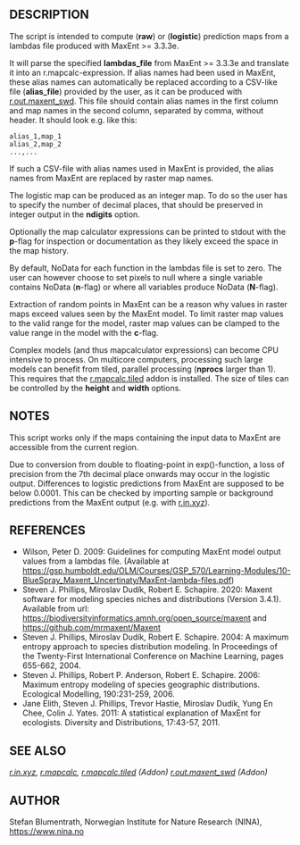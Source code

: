 ## DESCRIPTION

The script is intended to compute (**raw**) or (**logistic**) prediction
maps from a lambdas file produced with MaxEnt \>= 3.3.3e.

It will parse the specified **lambdas\_file** from MaxEnt \>= 3.3.3e and
translate it into an r.mapcalc-expression. If alias names had been used
in MaxEnt, these alias names can automatically be replaced according to
a CSV-like file (**alias\_file**) provided by the user, as it can be
produced with
[r.out.maxent\_swd](https://grass.osgeo.org/grass-stable/manuals/addonsr.out.maxent_swd.html).
This file should contain alias names in the first column and map names
in the second column, separated by comma, without header. It should look
e.g. like this:

```csv
alias_1,map_1
alias_2,map_2
...,...
```

If such a CSV-file with alias names used in MaxEnt is provided, the
alias names from MaxEnt are replaced by raster map names.

The logistic map can be produced as an integer map. To do so the user
has to specify the number of decimal places, that should be preserved in
integer output in the **ndigits** option.

Optionally the map calculator expressions can be printed to stdout with
the **p**-flag for inspection or documentation as they likely exceed the
space in the map history.

By default, NoData for each function in the lambdas file is set to zero.
The user can however choose to set pixels to null where a single
variable contains NoData (**n**-flag) or where all variables produce
NoData (**N**-flag).

Extraction of random points in MaxEnt can be a reason why values in
raster maps exceed values seen by the MaxEnt model. To limit raster map
values to the valid range for the model, raster map values can be
clamped to the value range in the model with the **c**-flag.

Complex models (and thus mapcalculator expressions) can become CPU
intensive to process. On multicore computers, processing such large
models can benefit from tiled, parallel processing (**nprocs** larger
than 1). This requires that the
[r.mapcalc.tiled](https://grass.osgeo.org/grass-stable/manuals/addons/r.mapcalc.tiled.html)
addon is installed. The size of tiles can be controlled by the
**height** and **width** options.

## NOTES

This script works only if the maps containing the input data to MaxEnt
are accessible from the current region.

Due to conversion from double to floating-point in exp()-function, a
loss of precision from the 7th decimal place onwards may occur in the
logistic output. Differences to logistic predictions from MaxEnt are
supposed to be below 0.0001. This can be checked by importing sample or
background predictions from the MaxEnt output (e.g. with
[r.in.xyz](https://grass.osgeo.org/grass-stable/manuals/r.in.xyz.html)).

## REFERENCES

- Wilson, Peter D. 2009: Guidelines for computing MaxEnt model output
    values from a lambdas file. (Available at
    <https://gsp.humboldt.edu/OLM/Courses/GSP_570/Learning-Modules/10-BlueSpray_Maxent_Uncertinaty/MaxEnt-lambda-files.pdf>)
- Steven J. Phillips, Miroslav Dudík, Robert E. Schapire. 2020: Maxent
    software for modeling species niches and distributions (Version
    3.4.1). Available from url:
    <https://biodiversityinformatics.amnh.org/open_source/maxent> and
    <https://github.com/mrmaxent/Maxent>
- Steven J. Phillips, Miroslav Dudík, Robert E. Schapire. 2004: A
    maximum entropy approach to species distribution modeling. In
    Proceedings of the Twenty-First International Conference on Machine
    Learning, pages 655-662, 2004.
- Steven J. Phillips, Robert P. Anderson, Robert E. Schapire. 2006:
    Maximum entropy modeling of species geographic distributions.
    Ecological Modelling, 190:231-259, 2006.
- Jane Elith, Steven J. Phillips, Trevor Hastie, Miroslav Dudík, Yung
    En Chee, Colin J. Yates. 2011: A statistical explanation of MaxEnt
    for ecologists. Diversity and Distributions, 17:43-57, 2011.

## SEE ALSO

*[r.in.xyz](https://grass.osgeo.org/grass-stable/manuals/r.in.xyz.html),
[r.mapcalc](https://grass.osgeo.org/grass-stable/manuals/r.mapcalc.html),
[r.mapcalc.tiled](https://grass.osgeo.org/grass-stable/manuals/addons/r.mapcalc.tiled.html)
(Addon)
[r.out.maxent\_swd](https://grass.osgeo.org/grass-stable/manuals/addons/r.out.maxent_swd.html)
(Addon)*

## AUTHOR

Stefan Blumentrath, Norwegian Institute for Nature Research (NINA),
<https://www.nina.no>
